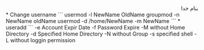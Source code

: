 <div dir="rtl">بنام خدا</div>
* Change username
```
  usermod -l NewName OldName
  groupmod -n NewName oldName
  usermod -d /home/NewName -m NewName
```
* useradd
```
  -e Account Expir Date
  -f Password Expire
  -M without Home Directory
  -d Specified Home Directory
  -N without Group
  -s specified shell
  -L without loggin permission
  

<div dir="rtl"></div>
<div dir="rtl"></div>
<div dir="rtl"></div>
<div dir="rtl"></div>
<div dir="rtl"></div>
